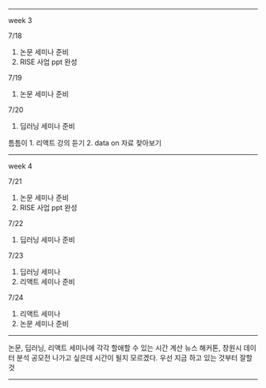 
---
week 3

7/18 
1. 논문 세미나 준비
2. RISE 사업 ppt 완성

7/19
1. 논문 세미나 준비

7/20
1. 딥러닝 세미나 준비

틈틈이 1. 리액트 강의 듣기
2. data on 자료 찾아보기


---

week 4

7/21
1. 논문 세미나 준비
2. RISE 사업 ppt 완성

7/22
1. 딥러닝 세미나 준비

7/23 
1. 딥러닝 세미나
2. 리액트 세미나 준비

7/24
1. 리액트 세미나
2. 논문 세미나 준비


----

논문, 딥러닝, 리액트 세미나에 각각 할애할 수 있는 시간 계산
뉴스 해커톤, 창원시 데이터 분석 공모전 나가고 싶은데 시간이 될지 모르겠다.
우선 지금 하고 있는 것부터 잘할 것

---
